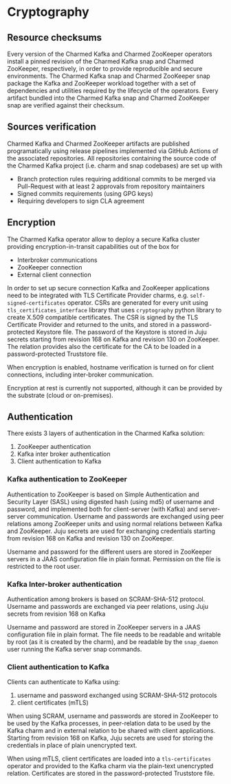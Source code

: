 # Cryptography

## Resource checksums

Every version of the Charmed Kafka and Charmed ZooKeeper operators install a pinned revision of the Charmed Kafka snap
and Charmed ZooKeeper, respectively, in order to 
provide reproducible and secure environments. The Charmed Kafka snap and Charmed ZooKeeper snap package the 
Kafka and ZooKeeper workload together with 
a set of dependencies and utilities required by the lifecycle of the operators. 
Every artifact bundled into the Charmed Kafka snap and Charmed ZooKeeper snap are verified against their checksum. 

## Sources verification

Charmed Kafka and Charmed ZooKeeper artifacts are published programatically using release pipelines implemented via GitHub Actions of the 
associated repositories. 
All repositories containing the source code of the Charmed Kafka project (i.e. charm and snap codebases) are set up with 

* Branch protection rules requiring additional commits to be merged via Pull-Request with at least 2 approvals from repository maintainers
* Signed commits requirements (using GPG keys)
* Requiring developers to sign CLA agreement

## Encryption

The Charmed Kafka operator allow to deploy a secure Kafka cluster providing encryption-in-transit capabilities out of the box 
for
* Interbroker communications
* ZooKeeper connection
* External client connection 

In order to set up secure connection Kafka and ZooKeeper applications need to be integrated with TLS Certificate Provider charms, e.g. 
`self-signed-certificates` operator. CSRs are generated for every unit using `tls_certificates_interface` library that uses `cryptography` 
python library to create X.509 compatible certificates. The CSR is signed by the TLS Certificate Provider and returned to the units, and 
stored in a password-protected Keystore file. The password of the Keystore is stored in Juju secrets starting from revision 168 on Kafka 
and revision 130 on ZooKeeper. The relation provides also the certificate for the CA to be loaded in a password-protected Truststore file.

When encryption is enabled, hostname verification is turned on for client connections, including inter-broker communication. 

Encryption at rest is currently not supported, although it can be provided by the substrate (cloud or on-premises).

## Authentication

There exists 3 layers of authentication in the Charmed Kafka solution:

1. ZooKeeper authentication
2. Kafka inter broker authentication 
3. Client authentication to Kafka

### Kafka authentication to ZooKeeper

Authentication to ZooKeeper is based on Simple Authentication and Security Layer (SASL) using digested hash (using md5) of
username and password, and implemented both for client-server (with Kafka) and server-server communication.
Username and passwords are exchanged using peer relations among ZooKeeper units and using normal relations between Kafka and ZooKeeper.
Juju secrets are used for exchanging credentials starting from revision 168 on Kafka and revision 130 on ZooKeeper.

Username and password for the different users are stored in ZooKeeper servers in a JAAS configuration file in plain format. 
Permission on the file is restricted to the root user. 

### Kafka Inter-broker authentication

Authentication among brokers is based on SCRAM-SHA-512 protocol. Username and passwords are exchanged 
via peer relations, using Juju secrets from revision 168 on Kafka

Username and password are stored in ZooKeeper servers in a JAAS configuration file in plain format. The file needs to be readable and
writable by root (as it is created by the charm), and be readable by the `snap_daemon` user running the Kafka server snap commands.

### Client authentication to Kafka

Clients can authenticate to Kafka using:

1. username and password exchanged using SCRAM-SHA-512 protocols 
2. client certificates (mTLS)

When using SCRAM, username and passwords are stored in ZooKeeper to be used by the Kafka processes, 
in peer-relation data to be used by the Kafka charm and in external relation to be shared with client applications. 
Starting from revision 168 on Kafka, Juju secrets are used for storing the credentials in place of plain unencrypted text.

When using mTLS, client certificates are loaded into a `tls-certificates` operator and provided to the Kafka charm via the plain-text unencrypted 
relation. Certificates are stored in the password-protected Truststore file.